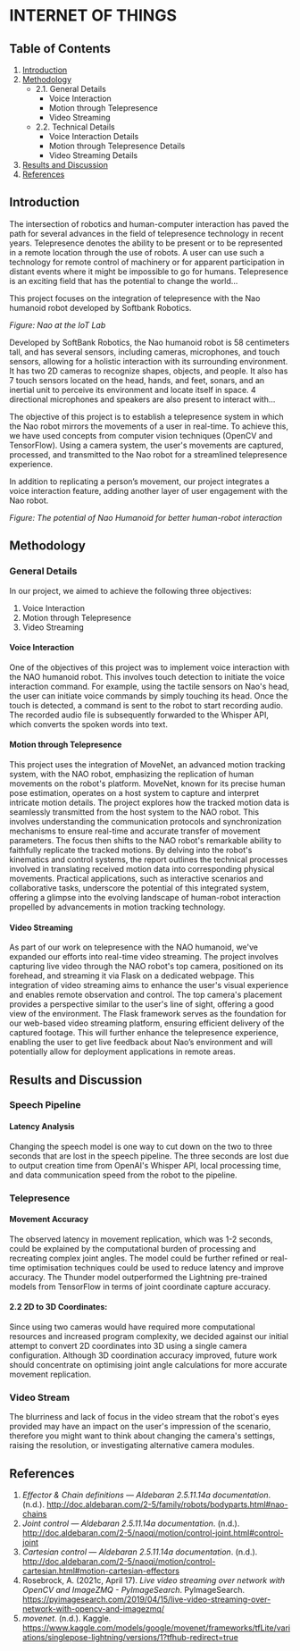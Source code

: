 <h1>INTERNET OF THINGS</h1>

<h2>Table of Contents</h2>

<ol>
    <li><a href="#introduction">Introduction</a></li>
    <li><a href="#methodology">Methodology</a>
        <ul>
            <li>2.1. General Details
                <ul>
                    <li>Voice Interaction</li>
                    <li>Motion through Telepresence</li>
                    <li>Video Streaming</li>
                </ul>
            </li>
            <li>2.2. Technical Details
                <ul>
                    <li>Voice Interaction Details</li>
                    <li>Motion through Telepresence Details</li>
                    <li>Video Streaming Details</li>
                </ul>
            </li>
        </ul>
    </li>
    <li><a href="#results-and-discussion">Results and Discussion</a></li>
    <li><a href="#references">References</a></li>
</ol>

<h2 id="introduction">Introduction</h2>

<p>The intersection of robotics and human-computer interaction has paved the path for several advances in the field of telepresence technology in recent years. Telepresence denotes the ability to be present or to be represented in a remote location through the use of robots. A user can use such a technology for remote control of machinery or for apparent participation in distant events where it might be impossible to go for humans. Telepresence is an exciting field that has the potential to change the world...</p>

<p>This project focuses on the integration of telepresence with the Nao humanoid robot developed by Softbank Robotics.</p>

<p><em>Figure: Nao at the IoT Lab</em></p>

<p>Developed by SoftBank Robotics, the Nao humanoid robot is 58 centimeters tall, and has several sensors, including cameras, microphones, and touch sensors, allowing for a holistic interaction with its surrounding environment. It has two 2D cameras to recognize shapes, objects, and people. It also has 7 touch sensors located on the head, hands, and feet, sonars, and an inertial unit to perceive its environment and locate itself in space. 4 directional microphones and speakers are also present to interact with...</p>

<p>The objective of this project is to establish a telepresence system in which the Nao robot mirrors the movements of a user in real-time. To achieve this, we have used concepts from computer vision techniques (OpenCV and TensorFlow). Using a camera system, the user's movements are captured, processed, and transmitted to the Nao robot for a streamlined telepresence experience.</p>

<p>In addition to replicating a person’s movement, our project integrates a voice interaction feature, adding another layer of user engagement with the Nao robot.</p>

<p><em>Figure: The potential of Nao Humanoid for better human-robot interaction</em></p>

<h2 id="methodology">Methodology</h2>

<h3>General Details</h3>

<p>In our project, we aimed to achieve the following three objectives:</p>
<ol>
    <li>Voice Interaction</li>
    <li>Motion through Telepresence</li>
    <li>Video Streaming</li>
</ol>

<h4>Voice Interaction</h4>

<p>One of the objectives of this project was to implement voice interaction with the NAO humanoid robot. This involves touch detection to initiate the voice interaction command. For example, using the tactile sensors on Nao's head, the user can initiate voice commands by simply touching its head. Once the touch is detected, a command is sent to the robot to start recording audio. The recorded audio file is subsequently forwarded to the Whisper API, which converts the spoken words into text.</p>

<h4>Motion through Telepresence</h4>

<p>This project uses the integration of MoveNet, an advanced motion tracking system, with the NAO robot, emphasizing the replication of human movements on the robot's platform. MoveNet, known for its precise human pose estimation, operates on a host system to capture and interpret intricate motion details. The project explores how the tracked motion data is seamlessly transmitted from the host system to the NAO robot. This involves understanding the communication protocols and synchronization mechanisms to ensure real-time and accurate transfer of movement parameters. The focus then shifts to the NAO robot's remarkable ability to faithfully replicate the tracked motions. By delving into the robot's kinematics and control systems, the report outlines the technical processes involved in translating received motion data into corresponding physical movements. Practical applications, such as interactive scenarios and collaborative tasks, underscore the potential of this integrated system, offering a glimpse into the evolving landscape of human-robot interaction propelled by advancements in motion tracking technology.</p>

<h4>Video Streaming</h4>

<p>As part of our work on telepresence with the NAO humanoid, we've expanded our efforts into real-time video streaming. The project involves capturing live video through the NAO robot's top camera, positioned on its forehead, and streaming it via Flask on a dedicated webpage. This integration of video streaming aims to enhance the user's visual experience and enables remote observation and control. The top camera's placement provides a perspective similar to the user's line of sight, offering a good view of the environment. The Flask framework serves as the foundation for our web-based video streaming platform, ensuring efficient delivery of the captured footage. This will further enhance the telepresence experience, enabling the user to get live feedback about Nao’s environment and will potentially allow for deployment applications in remote areas.</p>

<h2 id="results-and-discussion">Results and Discussion</h2>

<h3>Speech Pipeline</h3>

<h4>Latency Analysis</h4>

<p>Changing the speech model is one way to cut down on the two to three seconds that are lost in the speech pipeline. The three seconds are lost due to output creation time from OpenAI's Whisper API, local processing time, and data communication speed from the robot to the pipeline.</p>

<h3>Telepresence</h3>

<h4>Movement Accuracy</h4>

<p>The observed latency in movement replication, which was 1-2 seconds, could be explained by the computational burden of processing and recreating complex joint angles. The model could be further refined or real-time optimisation techniques could be used to reduce latency and improve accuracy. The Thunder model outperformed the Lightning pre-trained models from TensorFlow in terms of joint coordinate capture accuracy.</p>

<h4>2.2 2D to 3D Coordinates:</h4>

<p>Since using two cameras would have required more computational resources and increased program complexity, we decided against our initial attempt to convert 2D coordinates into 3D using a single camera configuration. Although 3D coordination accuracy improved, future work should concentrate on optimising joint angle calculations for more accurate movement replication.</p>

<h3>Video Stream</h3>

<p>The blurriness and lack of focus in the video stream that the robot's eyes provided may have an impact on the user's impression of the scenario, therefore you might want to think about changing the camera's settings, raising the resolution, or investigating alternative camera modules.</p>

<h2 id="references">References</h2>

<ol>
    <li><em>Effector & Chain definitions — Aldebaran 2.5.11.14a documentation</em>. (n.d.).
       <a href="http://doc.aldebaran.com/2-5/family/robots/bodyparts.html#nao-chains">http://doc.aldebaran.com/2-5/family/robots/bodyparts.html#nao-chains</a></li>
    <li><em>Joint control — Aldebaran 2.5.11.14a documentation</em>. (n.d.).
       <a href="http://doc.aldebaran.com/2-5/naoqi/motion/control-joint.html#control-joint">http://doc.aldebaran.com/2-5/naoqi/motion/control-joint.html#control-joint</a></li>
    <li><em>Cartesian control — Aldebaran 2.5.11.14a documentation</em>. (n.d.).
       <a href="http://doc.aldebaran.com/2-5/naoqi/motion/control-cartesian.html#motion-cartesian-effectors">http://doc.aldebaran.com/2-5/naoqi/motion/control-cartesian.html#motion-cartesian-effectors</a></li>
    <li>Rosebrock, A. (2021c, April 17). <em>Live video streaming over network with OpenCV and ImageZMQ - PyImageSearch</em>. PyImageSearch.
       <a href="https://pyimagesearch.com/2019/04/15/live-video-streaming-over-network-with-opencv-and-imagezmq/">https://pyimagesearch.com/2019/04/15/live-video-streaming-over-network-with-opencv-and-imagezmq/</a></li>
    <li><em>movenet</em>. (n.d.). Kaggle.
       <a href="https://www.kaggle.com/models/google/movenet/frameworks/tfLite/variations/singlepose-lightning/versions/1?tfhub-redirect=true">https://www.kaggle.com/models/google/movenet/frameworks/tfLite/variations/singlepose-lightning/versions/1?tfhub-redirect=true</a></li>
</ol>
